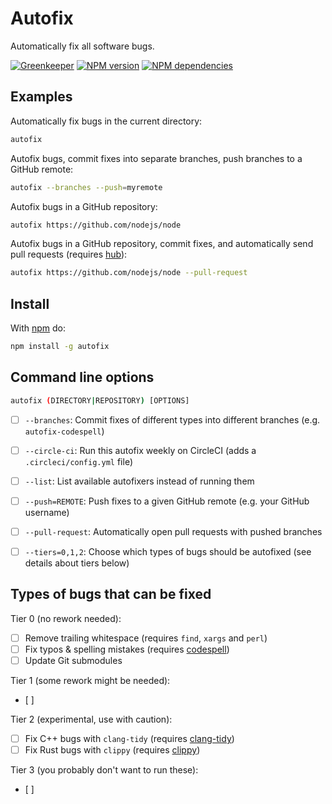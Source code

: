 # Autofix

Automatically fix all software bugs.

[![Greenkeeper](https://img.shields.io/badge/greenkeeper-enabled-brightgreen.svg)](https://greenkeeper.io/)
[![NPM version](https://img.shields.io/npm/v/autofix.svg)](https://www.npmjs.com/package/autofix)
[![NPM dependencies](https://img.shields.io/david/JanitorTechnology/autofix.svg)](https://david-dm.org/JanitorTechnology/autofix)


## Examples

Automatically fix bugs in the current directory:

```bash
autofix
```

Autofix bugs, commit fixes into separate branches, push branches to a GitHub remote:

```bash
autofix --branches --push=myremote
```

Autofix bugs in a GitHub repository:

```bash
autofix https://github.com/nodejs/node
```

Autofix bugs in a GitHub repository, commit fixes, and automatically send pull requests (requires [hub](https://github.com/github/hub)):

```bash
autofix https://github.com/nodejs/node --pull-request
```


## Install

With [npm](https://www.npmjs.com) do:

```bash
npm install -g autofix
```


## Command line options

```bash
autofix (DIRECTORY|REPOSITORY) [OPTIONS]
```

- [ ] `--branches`: Commit fixes of different types into different branches (e.g. `autofix-codespell`)
- [ ] `--circle-ci`: Run this autofix weekly on CircleCI (adds a `.circleci/config.yml` file)
- [ ] `--list`: List available autofixers instead of running them
- [ ] `--push=REMOTE`: Push fixes to a given GitHub remote (e.g. your GitHub username)
- [ ] `--pull-request`: Automatically open pull requests with pushed branches
- [ ] `--tiers=0,1,2`: Choose which types of bugs should be autofixed (see details about tiers below)


## Types of bugs that can be fixed

Tier 0 (no rework needed):
- [ ] Remove trailing whitespace (requires `find`, `xargs` and `perl`)
- [ ] Fix typos & spelling mistakes (requires [codespell]())
- [ ] Update Git submodules

Tier 1 (some rework might be needed):
- [ ]

Tier 2 (experimental, use with caution):
- [ ] Fix C++ bugs with `clang-tidy` (requires [clang-tidy]())
- [ ] Fix Rust bugs with `clippy` (requires [clippy]())

Tier 3 (you probably don't want to run these):
- [ ]
